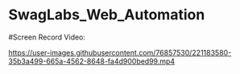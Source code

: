 # SwagLabs_Web_Automation

#Screen Record Video:

https://user-images.githubusercontent.com/76857530/221183580-35b3a499-665a-4562-8648-fa4d900bed99.mp4
